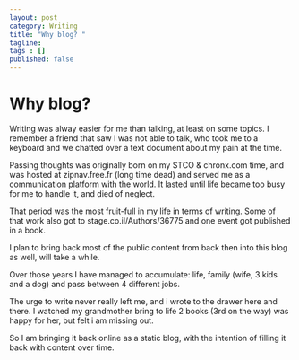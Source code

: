 ```yaml
---
layout: post
category: Writing
title: "Why blog? "
tagline:
tags : []
published: false
---
```

# Why blog?

Writing was alway easier for me than talking, at least on some topics. I remember a friend that saw I was not able to talk, who took me to a keyboard and we chatted over a text document about my pain at the time.

Passing thoughts was originally born on my STCO & chronx.com time, and was hosted at zipnav.free.fr (long time dead) and served me as a communication platform with the world. It lasted until life became too busy for me to handle it, and died of neglect.

That period was the most fruit-full in my life in terms of writing. Some of that work also got to stage.co.il/Authors/36775 and one event got published in a book.

I plan to bring back most of the public content from back then into this blog as well, will take a while.

Over those years I have managed to accumulate: life, family (wife, 3 kids and a dog) and pass between 4 different jobs.

The urge to write never really left me, and i wrote to the drawer here and there. I watched my grandmother bring to life 2 books (3rd on the way) was happy for her, but felt i am missing out.

So I am bringing it back online as a static blog, with the intention of filling it back with content over time.
